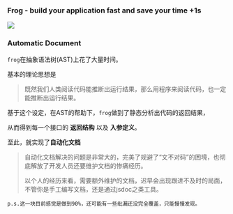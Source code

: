 ### Frog - build your application fast and save your time +1s
![](http://bluestest.oss-cn-shanghai.aliyuncs.com/u=2760800048,436059731&fm=26&gp=0.jpg)

### Automatic Document

`frog`在抽象语法树(AST)上花了大量时间。

基本的理论思想是

>既然我们人类阅读代码能推断出运行结果，那么用程序来阅读代码，也一定能推断出运行结果。

基于这个设定，在AST的帮助下，`frog`做到了静态分析出代码的返回结果，

从而得到每一个接口的 **返回结构** 以及 **入参定义**。

至此，就实现了**自动化文档**

> 自动化文档解决的问题是非常大的，完美了规避了“文不对码”的困境，也彻底解放了开发人员还要维护文档的惨痛经历。
> 
> 以个人的经历来看，需要额外维护的文档，迟早会出现跟进不及时的局面，不管你是手工编写文档，还是通过jsdoc之类工具。
> 

	p.s.这一块目前感觉是做到90%，还可能有一些纰漏还没完全覆盖，只能慢慢发现。
